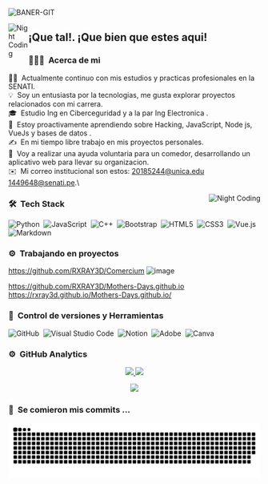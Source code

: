 ![BANER-GIT](https://github.com/user-attachments/assets/a278a0df-2240-4bbf-8f03-e30abf9cd45d)


<img alt="Night Coding" src="./assets/Hand%20Wave.gif" width='40' align="left"/><h2 align="left">¡Que tal!. ¡Que bien que estes aqui!</h2>

<!-- ## 👋 &nbsp;Que tal! Un que estes aqui -->

### 👨🏻‍💻 &nbsp;Acerca de mi

👨‍💻 &nbsp;Actualmente continuo con mis estudios y practicas profesionales en la SENATI.\
💡 &nbsp;Soy un entusiasta por la tecnologias, me gusta explorar proyectos relacionados con mi carrera.\
🎓 &nbsp;Estudio Ing en Ciberceguridad y a la par Ing Electronica .\
🌱 &nbsp;Estoy proactivamente aprendiendo sobre Hacking, JavaScript, Node js, VueJs y bases de datos .\
✍️ &nbsp;En mi tiempo libre trabajo en mis proyectos personales.\
💬 &nbsp;Voy a realizar una ayuda voluntaria para un comedor, desarrollando un aplicativo web para llevar su organizacion.\
✉️ &nbsp;Mi correo institucional son estos: 20185244@unica.edu 1449648@senati.pe.\


<!--<img alt="Night Coding" src="https://giphy.com/embed/l3q2XB76CaWPggiNW.gif" align="right"/>-->

<img alt="Night Coding" src="https://i.giphy.com/media/v1.Y2lkPTc5MGI3NjExdWp1dXVidHlxbXd1b2NoeXdqc3B6NDA5b3BhbDBiOWR5ZnQ3ZWMyaSZlcD12MV9pbnRlcm5hbF9naWZfYnlfaWQmY3Q9Zw/l3q2XB76CaWPggiNW/giphy-downsized.gif" align="right"/>

<!--![GIF](https://i.giphy.com/media/v1.Y2lkPTc5MGI3NjExdWp1dXVidHlxbXd1b2NoeXdqc3B6NDA5b3BhbDBiOWR5ZnQ3ZWMyaSZlcD12MV9pbnRlcm5hbF9naWZfYnlfaWQmY3Q9Zw/l3q2XB76CaWPggiNW/giphy-downsized.gif)-->

### 🛠 &nbsp;Tech Stack 

![Python](https://img.shields.io/badge/python-3670A0?style=for-the-badge&logo=python&logoColor=ffdd54)&nbsp;
![JavaScript](https://img.shields.io/badge/javascript-%23323330.svg?style=for-the-badge&logo=javascript&logoColor=%23F7DF1E)&nbsp;
![C++](https://img.shields.io/badge/c++-%2300599C.svg?style=for-the-badge&logo=c%2B%2B&logoColor=white)&nbsp;
![Bootstrap](https://img.shields.io/badge/bootstrap-%23563D7C.svg?style=for-the-badge&logo=bootstrap&logoColor=white)&nbsp;
![HTML5](https://img.shields.io/badge/html5-%23E34F26.svg?style=for-the-badge&logo=html5&logoColor=white)&nbsp;
![CSS3](https://img.shields.io/badge/css3-%231572B6.svg?style=for-the-badge&logo=css3&logoColor=white)&nbsp;
![Vue.js](https://img.shields.io/badge/vuejs-%2335495e.svg?style=for-the-badge&logo=vuedotjs&logoColor=%234FC08D)&nbsp;
![Markdown](https://img.shields.io/badge/markdown-%23000000.svg?style=for-the-badge&logo=markdown&logoColor=white)&nbsp;


### ⚙️ &nbsp;Trabajando en proyectos
https://github.com/RXRAY3D/Comercium
![image](https://github.com/user-attachments/assets/41d83f48-be18-4730-a3ed-36b4db438892)

https://github.com/RXRAY3D/Mothers-Days.github.io
https://rxray3d.github.io/Mothers-Days.github.io/
<!--### 🗃 &nbsp;Databases

![Redis](https://img.shields.io/badge/redis-%23DD0031.svg?style=for-the-badge&logo=redis&logoColor=white)&nbsp;
![MongoDB](https://img.shields.io/badge/MongoDB-%234ea94b.svg?style=for-the-badge&logo=mongodb&logoColor=white)&nbsp;
![Postgres](https://img.shields.io/badge/postgres-%23316192.svg?style=for-the-badge&logo=postgresql&logoColor=white)&nbsp;
![ElasticSearch](https://img.shields.io/badge/-ElasticSearch-005571?style=for-the-badge&logo=elasticsearch)&nbsp;-->


### 🧰 &nbsp;Control de versiones y Herramientas

![GitHub](https://img.shields.io/badge/github-%23121011.svg?style=for-the-badge&logo=github&logoColor=white)&nbsp;
![Visual Studio Code](https://img.shields.io/badge/Visual%20Studio%20Code-0078d7.svg?style=for-the-badge&logo=visual-studio-code&logoColor=white)&nbsp;
![Notion](https://img.shields.io/badge/Notion-%23000000.svg?style=for-the-badge&logo=notion&logoColor=white)&nbsp;
![Adobe](https://img.shields.io/badge/adobe-%23FF0000.svg?style=for-the-badge&logo=adobe&logoColor=white)&nbsp;
![Canva](https://img.shields.io/badge/Canva-%2300C4CC.svg?style=for-the-badge&logo=Canva&logoColor=white)&nbsp;

### ⚙️ &nbsp;GitHub Analytics

<p align="center">
  <a href="https://github.com/RXRAY3D/">
    <img height="180em" src="https://github-readme-stats-eight-theta.vercel.app/api?username=RXRAY3D&show_icons=true&theme=algolia&include_all_commits=true&count_private=true"/>
  </a>
  <a href="https://github.com/RXRAY3D/">
    <img height="180em" src="https://github-readme-stats-eight-theta.vercel.app/api/top-langs/?username=RXRAY3D&layout=compact&langs_count=8&theme=algolia"/>
  </a>
</p>

<p align="center">
  <img height="180em" src="https://github-readme-streak-stats.herokuapp.com/?user=RXRAY3D&theme=dark&hide_border=true"/>
</p>

<!--### 🎖 &nbsp;My Badges 

[![An image of @adityakanoi's Holopin badges, which is a link to view their full Holopin profile](https://holopin.me/adityakanoi)](https://holopin.io/@adityakanoi)-->


<!--### 📜 &nbsp;Mis Articulos

[![Quora](https://img.shields.io/badge/Quora-%23B92B27.svg?style=for-the-badge&logo=Quora&logoColor=white)](https://thedefenceengineer.quora.com/)

<!--### 💰 &nbsp;Support My Work
[![BuyMeACoffee](https://img.shields.io/badge/Buy%20Me%20a%20Coffee-ffdd00?style=for-the-badge&logo=buy-me-a-coffee&logoColor=black)](https://buymeacoffee.com/adityakanoi)-->


<!--### 🤝🏻 &nbsp;Mis redes

<p align="center">
<a href="adityakanoi2001.wordpress.com"><img src="https://img.shields.io/badge/-adityakanoi.com-3423A6?style=flat&logo=Google-Chrome&logoColor=white"/></a>
<a href="https://www.linkedin.com/in/ask2001/"><img src="https://img.shields.io/badge/-Aditya%20Sunit%20Kanoi-0077B5?style=flat&logo=Linkedin&logoColor=white"/></a>
<a href="mailto:adityakanoiofficial@gmail.com"><img src="https://img.shields.io/badge/-Adityakanoi-D14836?style=flat&logo=Gmail&logoColor=white"/></a>
<a href="https://www.instagram.com/aditya_kanoi123/"><img src="https://img.shields.io/badge/-Adityakanoi123-E4405F?style=flat&logo=Instagram&logoColor=white"/></a>
<a href="https://www.facebook.com/profile.php?id=100008728234917"><img src="https://img.shields.io/badge/-AdityaKanoi-1877F2?style=flat&logo=Facebook&logoColor=white"/></a>
</p> -->

### 🐍 &nbsp;Se comieron mis commits  ...

<div align="center">
  <a href="https://github.com/RXRAY3D/">
  <img src="https://github.com/1999AZZAR/1999AZZAR/blob/readme/resources/img/grid-snake.svg"
       alt="snake" /></a>
</div>

